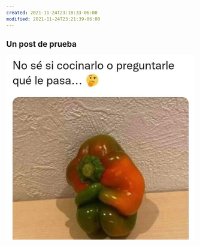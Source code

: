 ```yaml
---
created: 2021-11-24T23:18:33-06:00
modified: 2021-11-24T23:21:39-06:00
---
```


## Un post de prueba

![Image](./3864616ed8591086958cb9e6bd332dca.jpg)
